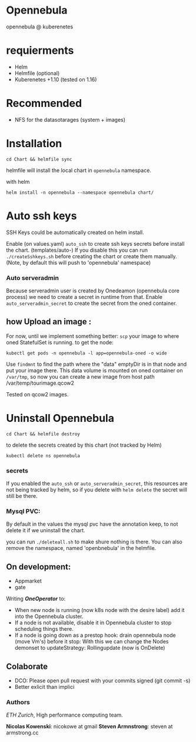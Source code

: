 # Opennebula
opennebula @ kuberenetes

# requierments

* Helm 
* Helmfile (optional)
* Kuberenetes +1.10 (tested on 1.16)

# Recommended

* NFS for the datasotarages (system + images)


# Installation

    cd Chart && helmfile sync

helmfile will install the local chart in `opennebula` namespace.

with helm 

    helm install -n opennebula --namespace opennebula chart/

# Auto ssh keys

SSH Keys could be automatically created on helm install. 

Enable (on values.yaml) `auto_ssh` to create ssh keys secrets before install the chart. (templates/auto-)
If you disable this you can run `./createSshkeys.sh` before creating the chart or create them manually.
(Note, by default this will push to 'opennebula' namespace)
 
### Auto serveradmin

Because serveradmin user is created  by Onedeamon (opennebula core process) we need to create a secret in runtime from that.
Enable `auto_serveradmin_secret` to create the secret from the oned container.



## how Upload an image :

For now, until we implement something better: `scp` your image to where oned StatefulSet is running. to get the node:

    kubectl get pods -n opennebula -l app=opennebula-oned -o wide

Use `findmnt` to find the path where the "data" emptyDir is in that node and put your image there.
This data volume is mounted on oned container on `/var/tmp`, so now you can create a new image from host path /var/temp/tourimage.qcow2

Tested on qcow2 images.



# Uninstall Opennebula 

    cd Chart && helmfile destroy
    
to delete the secrets created by this chart (not tracked by Helm)

    kubectl delete ns opennebula



### secrets 

If you enabled the `auto_ssh` or `auto_serveradmin_secret`, this resources are not being tracked by helm, so if you delete with `helm delete` the secret will still be there. 

### Mysql PVC:

By default in the values the mysql pvc have the annotation keep, to not delete it if we uninstall the chart.

you can run `./deleteall.sh` to make shure nothing is there. You can also remove the namespace, named 'openbnebula' in the helmfile.


## On development:

- Appmarket
- gate

Writing ***OneOperator*** to:
 * When new node is running (now k8s node with the desire label) add it into the Opennebula cluster.
 * If a node is not available, disable it in Opennebula cluster to stop scheduling things there.
 * If a node is going down as a prestop hook: drain opennebula node (move Vm's) before it stop: With this we can change the Nodes demonset to updateStrategy: Rollingupdate (now is OnDelete)
 
 
 ## Colaborate
 
 * DCO: Please open pull request with your commits signed (git commit -s)
 * Better exlicit than implici
 
 
 ### Authors

 *ETH Zurich*, High performance computing team.
 
 **Nicolas Kowenski**: nicokowe at gmail
 **Steven Armnstrong**: steven at armstrong.cc 
 
 
 
 
